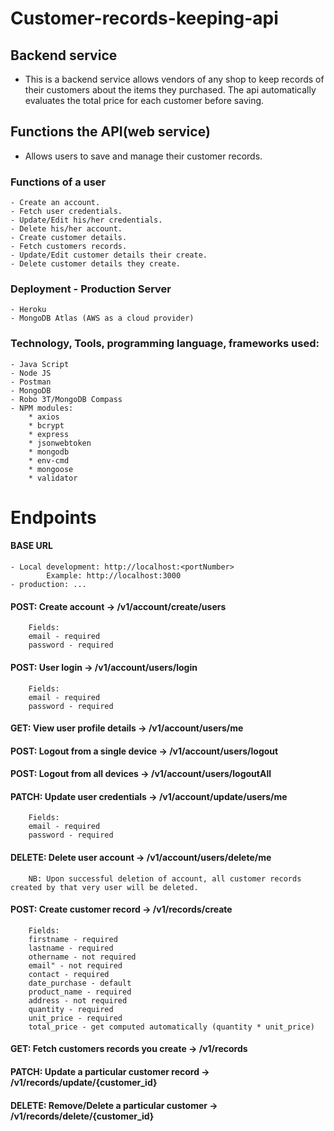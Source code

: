 # Customer-records-keeping-api
## Backend service
   - This is a backend service allows vendors of any shop to keep records of their customers about the items they purchased. The api automatically evaluates the total price for each customer before saving.

## Functions the API(web service)
  - Allows users to save and manage their customer records.
   
### Functions of a user
    - Create an account.
    - Fetch user credentials.
    - Update/Edit his/her credentials.
    - Delete his/her account.
    - Create customer details.
    - Fetch customers records.
    - Update/Edit customer details their create.
    - Delete customer details they create.
    

### Deployment - Production Server
    - Heroku 
    - MongoDB Atlas (AWS as a cloud provider)


### Technology, Tools, programming language, frameworks used:
    - Java Script
    - Node JS
    - Postman
    - MongoDB
    - Robo 3T/MongoDB Compass
    - NPM modules:
        * axios
        * bcrypt
        * express
        * jsonwebtoken
        * mongodb
        * env-cmd
        * mongoose
        * validator

# Endpoints
  #### BASE URL
    - Local development: http://localhost:<portNumber> 
            Example: http://localhost:3000
    - production: ...

  #### POST: Create account -> /v1/account/create/users
        Fields:
        email - required
        password - required
  #### POST: User login -> /v1/account/users/login
        Fields:
        email - required
        password - required
  #### GET: View user profile details -> /v1/account/users/me
  #### POST: Logout from a single device -> /v1/account/users/logout
  #### POST: Logout from all devices -> /v1/account/users/logoutAll
  #### PATCH: Update user credentials -> /v1/account/update/users/me
        Fields:
        email - required
        password - required
  #### DELETE: Delete user account -> /v1/account/users/delete/me
        NB: Upon successful deletion of account, all customer records created by that very user will be deleted.

  #### POST: Create customer record -> /v1/records/create
        Fields:
        firstname - required
        lastname - required
        othername - not required
        email" - not required
        contact - required
        date_purchase - default
        product_name - required
        address - not required
        quantity - required
        unit_price - required
        total_price - get computed automatically (quantity * unit_price)
  #### GET: Fetch customers records you create -> /v1/records
  #### PATCH: Update a particular customer record -> /v1/records/update/{customer_id}
  #### DELETE: Remove/Delete a particular customer -> /v1/records/delete/{customer_id}




